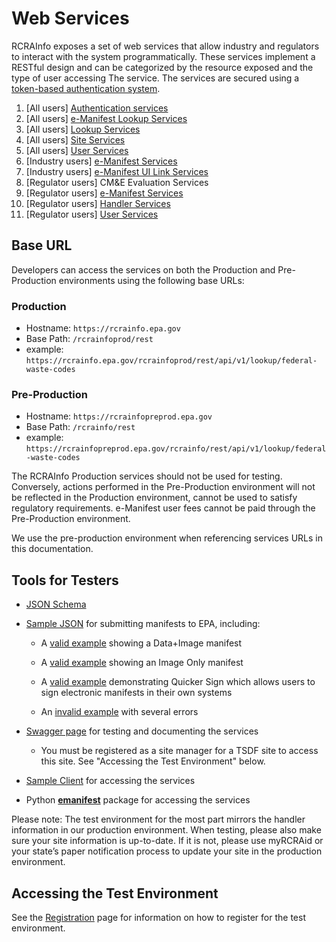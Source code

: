# Web Services

RCRAInfo exposes a set of web services that allow industry and regulators to interact with the system programmatically.
These services implement a RESTful design and can be categorized by the resource exposed and the type of user accessing
The service. The services are secured using a [token-based authentication system](authentication.md).

1. [All users] [Authentication services](authentication.md)
2. [All users] [e-Manifest Lookup Services](Lookup/e-manifest-lookup.md)
3. [All users] [Lookup Services](Lookup/lookup.md)
4. [All users] [Site Services](Site)
5. [All users] [User Services](user.md)
6. [Industry users] [e-Manifest Services](Manifest/save.md)
7. [Industry users] [e-Manifest UI Link Services](Manifest/ui-link.md)
8. [Regulator users] CM&E Evaluation Services
9. [Regulator users] [e-Manifest Services](Manifest/states.md)
10. [Regulator users] [Handler Services](Site)
11. [Regulator users] [User Services](user.md)

## Base URL

Developers can access the services on both the Production and Pre-Production environments using the following base URLs:

### Production

- Hostname: `https://rcrainfo.epa.gov`
- Base Path: `/rcrainfoprod/rest`
- example: `https://rcrainfo.epa.gov/rcrainfoprod/rest/api/v1/lookup/federal-waste-codes`

### Pre-Production

- Hostname: `https://rcrainfopreprod.epa.gov`
- Base Path: `/rcrainfo/rest`
- example: `https://rcrainfopreprod.epa.gov/rcrainfo/rest/api/v1/lookup/federal-waste-codes`

The RCRAInfo Production services should not be used for testing. Conversely, actions performed in the Pre-Production
environment will not be reflected in the Production environment, cannot be used to satisfy regulatory requirements.
e-Manifest user fees cannot be paid through the Pre-Production environment.

We use the pre-production environment when referencing services URLs in this documentation.

## Tools for Testers

- [JSON Schema](https://github.com/USEPA/e-manifest/tree/master/Services-Information/Schema)
- [Sample JSON](https://github.com/USEPA/e-manifest/tree/master/Services-Information/Schema/manifest-save-return-examples)
  for submitting manifests to EPA, including:

  - A [valid example](https://github.com/USEPA/e-manifest/blob/master/Services-Information/Schema/manifest-save-return-examples/emanifest-save-valid-Data-and-Image-example.json)
    showing a Data+Image manifest

  - A [valid example](https://github.com/USEPA/e-manifest/blob/master/Services-Information/Schema/manifest-save-return-examples/emanifest-save-valid-Image-Only-Designated-Facility-example.json)
    showing an Image Only manifest

  - A [valid example](https://github.com/USEPA/e-manifest/blob/master/Services-Information/Schema/quicker%20sign%20example.json)
    demonstrating Quicker Sign which allows users to sign electronic manifests in their own systems

  - An [invalid example](https://github.com/USEPA/e-manifest/blob/master/Services-Information/Schema/manifest-save-return-examples/emanifest-save-invalid-example.json)
    with several errors

- [Swagger page](https://rcrainfopreprod.epa.gov/rcrainfo/secured/swagger/) for testing and documenting the services
  - You must be registered as a site manager for a TSDF site to access this site. See "Accessing the Test Environment"
    below.
- [Sample Client](https://github.com/USEPA/e-manifest/tree/master/Services-Information/sample-client) for accessing the
  services
- Python [**emanifest**](https://github.com/USEPA/e-manifest/tree/master/emanifest-py) package for accessing the
  services

Please note: The test environment for the most part mirrors the handler information in our production environment.
When testing, please also make sure your site information is up-to-date. If it is not, please use myRCRAid or your
state’s paper notification process to update your site in the production environment.

## Accessing the Test Environment

See the [Registration](../Intro/registration.md) page for information on how to register for the test environment.
